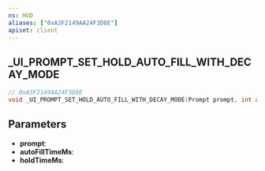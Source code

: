 ```yaml
---
ns: HUD
aliases: ["0xA3F2149AA24F3D8E"]
apiset: client
---
```

## _UI_PROMPT_SET_HOLD_AUTO_FILL_WITH_DECAY_MODE

```c
// 0xA3F2149AA24F3D8E
void _UI_PROMPT_SET_HOLD_AUTO_FILL_WITH_DECAY_MODE(Prompt prompt, int autoFillTimeMs, int holdTimeMs);
```


## Parameters
* **prompt**:
* **autoFillTimeMs**:
* **holdTimeMs**: